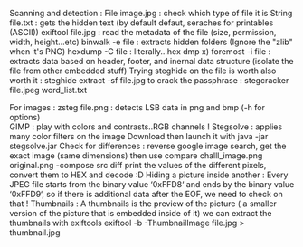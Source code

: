 <a name="Scanning-and-detection"></a>Scanning and detection :
File image.jpg : check which type of file it is 
String file.txt : gets the hidden text (by default defaut, seraches for printables (ASCII)) 
exiftool file.jpg : read the metadata of the file (size, permission, width, height...etc) 
binwalk -e file : extracts hidden folders (Ignore the "zlib" when it's PNG) 
hexdump -C file : literally...hex dmp x) 
foremost -i file : extracts data based on header, footer, and inernal data structure (isolate the file from other embedded stuff) 
Trying steghide on the file is worth also worth it : 
steghide extract -sf file.jpg
to crack the passphrase : 
stegcracker file.jpeg word_list.txt

<a name="images"></a>For images :
zsteg file.png :  detects LSB data in png and bmp (-h for options) 			 
GIMP : play with colors and contrasts..RGB channels ! 
Stegsolve : applies many color filters on the image
Download then launch it with java -jar stegsolve.jar 
Check for differences : reverse google image search, get the exact image (same dimensions) then use 
compare challl_image.png original.png -compose src diff
print the values of the different pixels, convert them to HEX and decode :D 
Hiding a picture inside another : Every JPEG file starts from the binary value ‘0xFFD8‘ and ends by the binary value ‘0xFFD9‘, so if there is additional data after the EOF, we need to check on that ! 
Thumbnails : A thumbnails is the preview of the picture ( a smaller version of the picture that is embedded inside of it) 
we can extract the thumbnails with exiftools
exiftool -b -ThumbnailImage file.jpg > thumbnail.jpg

